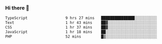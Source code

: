 ### Hi there 🌱
<!--START_SECTION:waka-->

```txt
TypeScript                 9 hrs 27 mins   ███████████████░░░░░░░░░░   59.67 %
Text                       1 hr 43 mins    ██▓░░░░░░░░░░░░░░░░░░░░░░   10.84 %
CSS                        1 hr 37 mins    ██▓░░░░░░░░░░░░░░░░░░░░░░   10.21 %
JavaScript                 1 hr 18 mins    ██░░░░░░░░░░░░░░░░░░░░░░░   08.28 %
PHP                        52 mins         █▒░░░░░░░░░░░░░░░░░░░░░░░   05.47 %
```

<!--END_SECTION:waka-->
<!--
**Dieg0raf/Dieg0raf** is a ✨ _special_ ✨ repository because its `README.md` (this file) appears on your GitHub profile.

Here are some ideas to get you started:

- 🔭 I’m currently working on ...
- 🌱 I’m currently learning ...
- 👯 I’m looking to collaborate on ...
- 🤔 I’m looking for help with ...
- 💬 Ask me about ...
- 📫 How to reach me: ...
- 😄 Pronouns: ...
- ⚡ Fun fact: ...
-->
